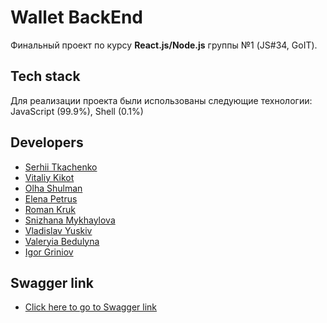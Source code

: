 # Wallet BackEnd

Финальный проект по курсу **React.js/Node.js** группы №1 (JS#34, GoIT).

## Tech stack

Для реализации проекта были использованы следующие технологии: JavaScript
(99.9%), Shell (0.1%)

## Developers

- [Serhii Tkachenko](https://www.linkedin.com/in/serhii-tkachenko-28075821b/)
- [Vitaliy Kikot](https://www.linkedin.com/in/vitaliy-kikot-241618211/)
- [Olha Shulman](https://www.linkedin.com/in/olga-shulman-48384a173/)
- [Elena Petrus](https://www.linkedin.com/in/elena-petrus-bb9038212/)
- [Roman Kruk](https://www.linkedin.com/in/roman-kruk-b84045221/)
- [Snizhana Mykhaylova](https://www.linkedin.com/in/snizhana-mykhaylova/)
- [Vladislav Yuskiv](https://www.linkedin.com/in/%D0%B2%D0%BB%D0%B0%D0%B4%D0%B8%D1%81%D0%BB%D0%B0%D0%B2-%D1%8E%D1%81%D1%8C%D0%BA%D1%96%D0%B2-565a64230/)
- [Valeryia Bedulyna](https://www.linkedin.com/in/valeriia-liferova-3b1656221/)
- [Igor Griniov](https://www.linkedin.com/in/igor-griniov-a94b3a211/)

## Swagger link

- [Click here to go to Swagger link](https://wallet-project-group-1.herokuapp.com/api-docs/)
